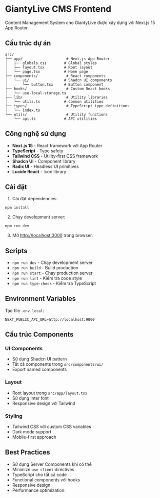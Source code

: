 # GiantyLive CMS Frontend

Content Management System cho GiantyLive được xây dựng với Next.js 15 App Router.

## Cấu trúc dự án

```
src/
├── app/                    # Next.js App Router
│   ├── globals.css        # Global styles
│   ├── layout.tsx         # Root layout
│   └── page.tsx           # Home page
├── components/             # React components
│   └── ui/                # Shadcn UI components
│       └── button.tsx     # Button component
├── hooks/                  # Custom React hooks
│   └── use-local-storage.ts
├── lib/                    # Utility libraries
│   └── utils.ts           # Common utilities
├── types/                  # TypeScript type definitions
│   └── index.ts
└── utils/                  # Utility functions
    └── api.ts             # API utilities
```

## Công nghệ sử dụng

- **Next.js 15** - React framework với App Router
- **TypeScript** - Type safety
- **Tailwind CSS** - Utility-first CSS framework
- **Shadcn UI** - Component library
- **Radix UI** - Headless UI primitives
- **Lucide React** - Icon library

## Cài đặt

1. Cài đặt dependencies:
```bash
npm install
```

2. Chạy development server:
```bash
npm run dev
```

3. Mở [http://localhost:3000](http://localhost:3000) trong browser.

## Scripts

- `npm run dev` - Chạy development server
- `npm run build` - Build production
- `npm run start` - Chạy production server
- `npm run lint` - Kiểm tra code style
- `npm run type-check` - Kiểm tra TypeScript

## Environment Variables

Tạo file `.env.local`:

```env
NEXT_PUBLIC_API_URL=http://localhost:9000
```

## Cấu trúc Components

### UI Components
- Sử dụng Shadcn UI pattern
- Tất cả components trong `src/components/ui/`
- Export named components

### Layout
- Root layout trong `src/app/layout.tsx`
- Sử dụng Inter font
- Responsive design với Tailwind

### Styling
- Tailwind CSS với custom CSS variables
- Dark mode support
- Mobile-first approach

## Best Practices

- Sử dụng Server Components khi có thể
- Minimize `use client` directives
- TypeScript cho tất cả code
- Functional components với hooks
- Responsive design
- Performance optimization 